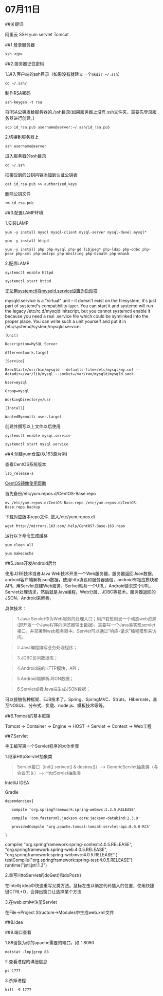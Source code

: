 # 07月11日

##关键词

阿里云 SSH yum servlet Tomcat

##1.登录服务器

`ssh <ip>`


##2.服务器记住密码

1.进入客户端的ssh目录（如果没有就建立一个`mkdir ~/.ssh`）

`cd ~/.ssh/`

制作RSA密码

`ssh-keygen -t rsa`

将RSA公钥发给服务器的./ssh目录(如果服务器上没有.ssh文件夹，需要先登录服务器进行创建。)

`scp id_rsa.pub username@server:~/.ssh/id_rsa.pub`

2.切换到服务器上

`ssh username@server`

进入服务器的ssh目录

`cd ~/.ssh`

把接受到的公钥内容添加到认证公钥表

`cat id_rsa.pub >> authorized_keys`

删除公钥文件

`rm id_rsa.pub`

##3.配置LAMP环境

1.安装LAMP

`yum -y install mysql mysql-client mysql-server mysql-devel mysql*`

`yum -y install httpd`

`yum -y install php php-mysql php-gd libjpeg* php-ldap php-odbc php-pear php-xml php-xmlrpc php-mbstring php-bcmath php-mhash`


2.配置LAMP

`systemctl enable httpd`

`systemctl start httpd`

[无法用systemctl将mysqld.service设置为启动项](http://www.doraemonext.com/archives/538.html)

mysqld.service is a "virtual" unit – it doesn't exist on the filesystem, it's just part of systemd's compatibility layer. You can start it and systemd will run the legacy /etc/rc.d/mysqld initscript, but you cannot systemctl enable it because you need a real .service file which could be symlinked into the proper place. You can write such a unit yourself and put it in /etc/systemd/system/mysqld.service:

`[Unit]`

`Description=MySQL Server`

`After=network.target`


`[Service]`

`ExecStart=/usr/bin/mysqld --defaults-file=/etc/mysql/my.cnf --datadir=/var/lib/mysql --socket=/var/run/mysqld/mysqld.sock` 

`User=mysql`

`Group=mysql`

`WorkingDirectory=/usr`


`[Install]`

`WantedBy=multi-user.target`

创建并撰写以上文件以后使用

`systemctl enable mysql.service`

`systemctl start mysql.service`

##4.创建yum仓库(以163源为例)

查看CentOS系统版本

`lsb_release-a`

[CentOS镜像使用帮助](http://mirrors.163.com/.help/centos.html)

首先备份/etc/yum.repos.d/CentOS-Base.repo

`mv /etc/yum.repos.d/CentOS-Base.repo /etc/yum.repos.d/CentOS-Base.repo.backup`

下载对应版本repo文件, 放入/etc/yum.repos.d/

`wget http://mirrors.163.com/.help/CentOS7-Base-163.repo`

运行以下命令生成缓存

`yum clean all`

`yum makecache`

##5.Java开发Android后台

使用J2EE技术或者Java Web技术开发一个Web服务器，服务器返回Json数据，android客户端解析json数据，使用http协议和服务器通信，android有相应模块和API。用Servlet搭建Web服务，Serlvet映射一个URL，Android请求这个URL，Servlet处理请求，然后就是Java编程，Web分层、JDBC等技术。服务器返回的JSON，Android来解析。

具体技术：

>1.Java Servlet作为Web服务的处理入口；用户若想用发一个动态web资源(即开发一个Java程序向浏览器输出数据)，需要写一个Java类实现servlet接口，并部署到web服务器中。Servlet可以通过“响应-请求”编程模型来访问。

>2.Java编程编写业务处理程序；

>3.JDBC访问数据库；

>4.Android端的HTTP模块，API；

>5.Android端解析JSON数据；

>6.Servlet或者Java端生成JSON数据；

可以接触各种框架、EJB技术了。Spring、SpringMVC、Struts、Hibernate，甚至NOSQL、分布式、负载、node.js、模板技术等等。

##6.Tomcat的基本框架

Tomcat -> Container -> Engine -> HOST -> Servlet -> Context -> Web工程

##7.Servlet

手工编写第一个Servlet程序的大体步骤

1.继承HttpServlet抽象类 

>Servlet接口（init() serivce() & destroy()）--> GenericServlet抽象类（与协议无关）--> HttpServlet抽象类

IntelliJ IDEA 

Gradle

`dependencies{  `

`    compile 'org.springframework:spring-webmvc:3.2.5.RELEASE'  `

`    compile 'com.fasterxml.jackson.core:jackson-databind:2.3.0'  `

`    providedCompile 'org.apache.tomcat:tomcat-servlet-api:8.0.0-RC5'  `

`}  `

compile(
            "org.springframework:spring-context:4.0.5.RELEASE",
            "org.springframework:spring-web:4.0.5.RELEASE",
            "org.springframework:spring-webmvc:4.0.5.RELEASE"
    )
    testCompile("org.springframework:spring-test:4.0.5.RELEASE")
    runtime("jstl:jstl:1.2")

2.重写HttoServlet的doGet()和doPost()

在Intellij idea中快速重写父类方法。鼠标左击以确定代码插入的位置，使用快捷键CTRL+O，会弹出窗口让选择某个方法

3.在web.xml中注册Servlet

在File->Project Structure->Modules中生成web.xml文件

##8.Idea



##9.端口查看

1.88请换为你的apache需要的端口，如：8080

`netstat -lnp|grep 88`

2.查看进程的详细信息

`ps 1777`

3.杀掉进程

`kill -9 1777`
